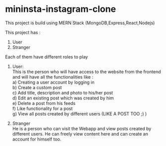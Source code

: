 # mininsta-instagram-clone

This project is build using MERN Stack (MongoDB,Express,React,Nodejs)</br>

This project has :</br>
1. User</br>
2. Stranger</br>

Each of them have different roles to play

1. User:</br>
This is the person who will have access to the website from the frontend and will have all the functionalities like :</br>
a) Creating a user account by logging in </br>
b) Create a custom post </br>
c) Add title, description and photo to his/her post</br>
d) Edit an existing post which was created by him </br>
e) Delete a post from his feeds</br>
f) Like functionality for a post</br>
g) View all posts created by different users (LIKE A POST TOO ;) )</br>

2. Stranger</br>
He is a person who can visit the Webapp and view posts created by different users. He can freely view content here and can create an account for himself too.</br>

